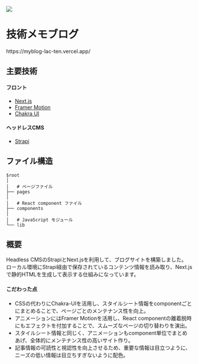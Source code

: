 
<img src='https://user-images.githubusercontent.com/96303806/179424172-f1270775-5f0f-4a4a-b782-9759e981a0e5.png' />

<h1>技術メモブログ</h1>
https://myblog-lac-ten.vercel.app/

<h2>主要技術</h2>
<h4>フロント</h4>

- <a href='https://nextjs.org/'>Next.js</a>
- <a href='https://www.framer.com/motion/'>Framer Motion</a>
- <a href='https://chakra-ui.com/'>Chakra UI</a>

<h4>ヘッドレスCMS</h4>

  - <a href='https://strapi.io/'>Strapi</a>

<h2>ファイル構造</h2>
  
```
$root
│
│   # ページファイル
├── pages
│
│   # React component ファイル
├── components
│
│   # JavaScript モジュール
└── lib
```

<h2>概要</h2>
Headless CMSのStrapiとNext.jsを利用して、ブログサイトを構築しました。
<br>ローカル環境にStrapi経由で保存されているコンテンツ情報を読み取り、Next.jsで静的HTMLを生成して表示する仕組みになっています。

<h4>こだわった点</h4>

  - CSSの代わりにChakra-UIを活用し、スタイルシート情報をcomponentごとにまとめることで、ページごとのメンテナンス性を向上。
  - アニメーションにはFramer Motionを活用し、React componentの離着脱時にもエフェクトを付加することで、スムーズなページの切り替わりを演出。
  - スタイルシート情報と同じく、アニメーションもcomponent単位でまとめあげ、全体的にメンテナンス性の高いサイト作り。
  - 記事情報の可読性と視認性を向上させるため、重要な情報は目立つように、ニーズの低い情報は目立ちすぎないように配色。
